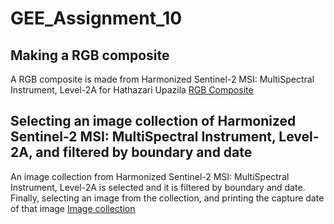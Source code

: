# GEE_Assignment_10

## Making a RGB composite
A RGB composite is made from Harmonized Sentinel-2 MSI: MultiSpectral Instrument, Level-2A for Hathazari Upazila [RGB Composite](https://code.earthengine.google.com/df9209f5a684bdb79451ed306b37c676)

## Selecting an image collection of Harmonized Sentinel-2 MSI: MultiSpectral Instrument, Level-2A, and filtered by boundary and date

An image collection from Harmonized Sentinel-2 MSI: MultiSpectral Instrument, Level-2A is selected and it is filtered by boundary and date. Finally, selecting an image from the collection, and printing the capture date of that image [Image collection](https://code.earthengine.google.com/ddd08ffc6729dd270e0aa1af569056d0)

